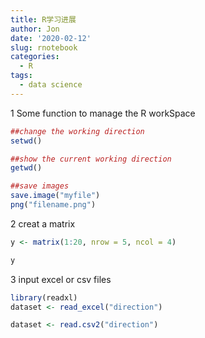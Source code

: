 ```yaml
---
title: R学习进展
author: Jon
date: '2020-02-12'
slug: rnotebook
categories:
  - R
tags:
  - data science
---
```

1 Some function to manage the R workSpace

```r
##change the working direction
setwd()

##show the current working direction
getwd()

##save images
save.image("myfile")
png("filename.png")
```

2 creat a matrix

```r
y <- matrix(1:20, nrow = 5, ncol = 4)

y
```

3 input excel or csv files

```r
library(readxl)
dataset <- read_excel("direction")

dataset <- read.csv2("direction")
```



